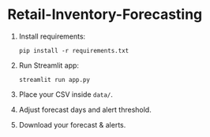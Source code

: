 # Retail-Inventory-Forecasting
1. Install requirements:
   ```
   pip install -r requirements.txt
   ```

2. Run Streamlit app:
   ```
   streamlit run app.py
   ```

3. Place your CSV inside `data/`.

4. Adjust forecast days and alert threshold.

5. Download your forecast & alerts.
